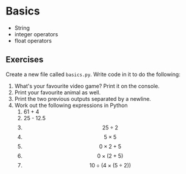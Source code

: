 # Basics

* String
* integer operators
* float operators

## Exercises

Create a new file called `basics.py`. Write code in it to do the following:

1. What's your favourite video game? Print it on the console.
2. Print your favourite animal as well.
3. Print the two previous outputs separated by a newline.
4. Work out the following expressions in Python
    1. 61 + 4
    2. 25 - 12.5
    3. $$25 \div 2$$
    4. $$5 \times 5$$
    5. $$0 \times 2 + 5$$
    6. $$0 \times (2 + 5)$$
    7. $$10 \div (4 \times (5 \div 2))$$

